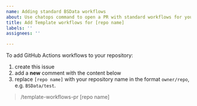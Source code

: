 ```yaml
---
name: Adding standard BSData workflows
about: Use chatops command to open a PR with standard workflows for your data repository
title: Add Template workflows for [repo name]
labels: ''
assignees: ''

---
```


To add GitHub Actions workflows to your repository:
1. create this issue
2. add a **new** comment with the content below
3. replace `[repo name]` with your repository name in the format `owner/repo`, e.g. `BSData/test`.

> /template-workflows-pr [repo name]

